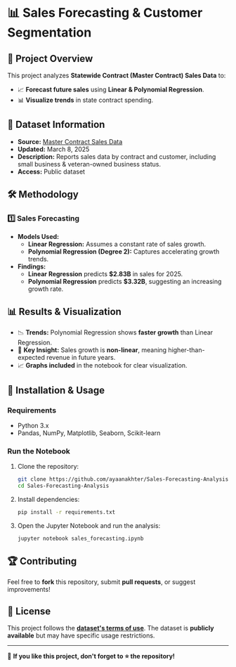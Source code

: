 # 📊 Sales Forecasting & Customer Segmentation

## 🚀 Project Overview
This project analyzes **Statewide Contract (Master Contract) Sales Data** to:
- 📈 **Forecast future sales** using **Linear & Polynomial Regression**.
- 📊 **Visualize trends** in state contract spending.

## 📂 Dataset Information
- **Source:** [Master Contract Sales Data](https://catalog.data.gov/dataset/master-contract-sales-data-by-customer-contract-vendor)
- **Updated:** March 8, 2025
- **Description:** Reports sales data by contract and customer, including small business & veteran-owned business status.
- **Access:** Public dataset

## 🛠️ Methodology
### **1️⃣ Sales Forecasting**
- **Models Used:**
  - **Linear Regression:** Assumes a constant rate of sales growth.
  - **Polynomial Regression (Degree 2):** Captures accelerating growth trends.
- **Findings:**
  - **Linear Regression** predicts **$2.83B** in sales for 2025.
  - **Polynomial Regression** predicts **$3.32B**, suggesting an increasing growth rate.

## 📊 Results & Visualization
- 📉 **Trends:** Polynomial Regression shows **faster growth** than Linear Regression.
- 📌 **Key Insight:** Sales growth is **non-linear**, meaning higher-than-expected revenue in future years.
- 📈 **Graphs included** in the notebook for clear visualization.

## 🔧 Installation & Usage
### **Requirements**
- Python 3.x
- Pandas, NumPy, Matplotlib, Seaborn, Scikit-learn

### **Run the Notebook**
1. Clone the repository:
   ```bash
   git clone https://github.com/ayaanakhter/Sales-Forecasting-Analysis.git
   cd Sales-Forecasting-Analysis
   ```
2. Install dependencies:
   ```bash
   pip install -r requirements.txt
   ```
3. Open the Jupyter Notebook and run the analysis:
   ```bash
   jupyter notebook sales_forecasting.ipynb
   ```

## 🏆 Contributing
Feel free to **fork** this repository, submit **pull requests**, or suggest improvements!

## 📜 License
This project follows the **[dataset's terms of use](https://catalog.data.gov/dataset/master-contract-sales-data-by-customer-contract-vendor)**. The dataset is **publicly available** but may have specific usage restrictions.

---
🚀 **If you like this project, don't forget to ⭐ the repository!**

